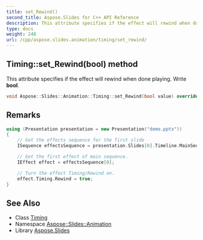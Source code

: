 ```yaml
---
title: set_Rewind()
second_title: Aspose.Slides for C++ API Reference
description: This attribute specifies if the effect will rewind when done playing. Write bool.
type: docs
weight: 248
url: /cpp/aspose.slides.animation/timing/set_rewind/
---
```

## Timing::set_Rewind(**bool**) method


This attribute specifies if the effect will rewind when done playing. Write **bool**.

```cpp
void Aspose::Slides::Animation::Timing::set_Rewind(bool value) override
```

## Remarks



```cpp
using (Presentation presentation = new Presentation("demo.pptx"))
{
    // Get the effects sequence for the first slide
    ISequence effectsSequence = presentation.Slides[0].Timeline.MainSequence;

    // Get the first effect of main sequence.
    IEffect effect = effectsSequence[0];

    // Turn the effect Timing/Rewind on.
    effect.Timing.Rewind = true;
}
```

## See Also

* Class [Timing](../)
* Namespace [Aspose::Slides::Animation](../../)
* Library [Aspose.Slides](../../../)
